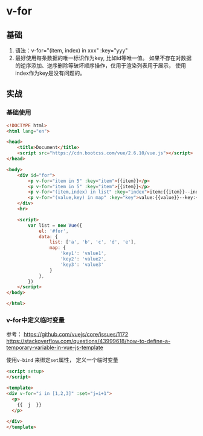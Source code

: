 # v-for




## 基础
1. 语法：v-for="(item, index) in xxx" :key="yyy"
2. 最好使用每条数据的唯一标识作为key, 比如id等唯一值。
    如果不存在对数据的逆序添加、逆序删除等破坏顺序操作，仅用于渲染列表用于展示，
    使用index作为key是没有问题的。

## 实战
### 基础使用
```html
<!DOCTYPE html>
<html lang="en">

<head>
    <title>Document</title>
    <script src="https://cdn.bootcss.com/vue/2.6.10/vue.js"></script>
</head>

<body>
    <div id="for">
        <p v-for="item in 5" :key="item">{{item}}</p>
        <p v-for="item in 5" :key="item">{{item}}</p>
        <p v-for="(item,index) in list" :key="index">item:{{item}}--index:{{index}}</p>
        <p v-for="(value,key) in map" :key="key">value:{{value}}--key:{{key}}</p>
    </div>
    <hr>

    <script>
        var list = new Vue({
            el: '#for',
            data: {
                list: ['a', 'b', 'c', 'd', 'e'],
                map: {
                    'key1': 'value1',
                    'key2': 'value2',
                    'key3': 'value3'
                }
            },
        })
    </script>
</body>

</html>
```

### v-for中定义临时变量
参考：
https://github.com/vuejs/core/issues/1172
https://stackoverflow.com/questions/43999618/how-to-define-a-temporary-variable-in-vue-js-template

使用`v-bind` 来绑定`set`属性， 定义一个临时变量
```html
<script setup>
</script>

<template>
<div v-for="i in [1,2,3]" :set="j=i+1">
  <p>
    {{  j  }}
  </p>
  
</div>
</template>

```
